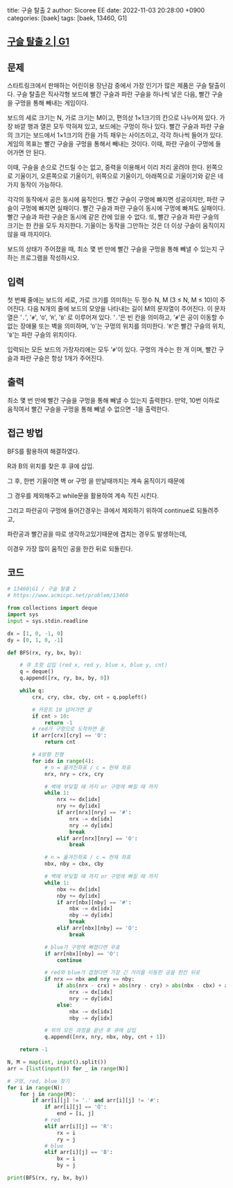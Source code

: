 title: 구슬 탈출 2
author: Sicoree EE
date: 2022-11-03 20:28:00 +0900
categories: [baek]
tags: [baek, 13460, G1] 

## [구슬 탈출 2 | G1](https://www.acmicpc.net/problem/13460)

## 문제

스타트링크에서 판매하는 어린이용 장난감 중에서 가장 인기가 많은 제품은 구슬 탈출이다. 구슬 탈출은 직사각형 보드에 빨간 구슬과 파란 구슬을 하나씩 넣은 다음, 빨간 구슬을 구멍을 통해 빼내는 게임이다.

보드의 세로 크기는 N, 가로 크기는 M이고, 편의상 1×1크기의 칸으로 나누어져 있다. 가장 바깥 행과 열은 모두 막혀져 있고, 보드에는 구멍이 하나 있다. 빨간 구슬과 파란 구슬의 크기는 보드에서 1×1크기의 칸을 가득 채우는 사이즈이고, 각각 하나씩 들어가 있다. 게임의 목표는 빨간 구슬을 구멍을 통해서 빼내는 것이다. 이때, 파란 구슬이 구멍에 들어가면 안 된다.

이때, 구슬을 손으로 건드릴 수는 없고, 중력을 이용해서 이리 저리 굴려야 한다. 왼쪽으로 기울이기, 오른쪽으로 기울이기, 위쪽으로 기울이기, 아래쪽으로 기울이기와 같은 네 가지 동작이 가능하다.

각각의 동작에서 공은 동시에 움직인다. 빨간 구슬이 구멍에 빠지면 성공이지만, 파란 구슬이 구멍에 빠지면 실패이다. 빨간 구슬과 파란 구슬이 동시에 구멍에 빠져도 실패이다. 빨간 구슬과 파란 구슬은 동시에 같은 칸에 있을 수 없다. 또, 빨간 구슬과 파란 구슬의 크기는 한 칸을 모두 차지한다. 기울이는 동작을 그만하는 것은 더 이상 구슬이 움직이지 않을 때 까지이다.

보드의 상태가 주어졌을 때, 최소 몇 번 만에 빨간 구슬을 구멍을 통해 빼낼 수 있는지 구하는 프로그램을 작성하시오.

## 입력

첫 번째 줄에는 보드의 세로, 가로 크기를 의미하는 두 정수 N, M (3 ≤ N, M ≤ 10)이 주어진다. 다음 N개의 줄에 보드의 모양을 나타내는 길이 M의 문자열이 주어진다. 이 문자열은 '`.`', '`#`', '`O`', '`R`', '`B`' 로 이루어져 있다. '`.`'은 빈 칸을 의미하고, '`#`'은 공이 이동할 수 없는 장애물 또는 벽을 의미하며, '`O`'는 구멍의 위치를 의미한다. '`R`'은 빨간 구슬의 위치, '`B`'는 파란 구슬의 위치이다.

입력되는 모든 보드의 가장자리에는 모두 '`#`'이 있다. 구멍의 개수는 한 개 이며, 빨간 구슬과 파란 구슬은 항상 1개가 주어진다.

## 출력

최소 몇 번 만에 빨간 구슬을 구멍을 통해 빼낼 수 있는지 출력한다. 만약, 10번 이하로 움직여서 빨간 구슬을 구멍을 통해 빼낼 수 없으면 -1을 출력한다.

## 접근 방법

BFS를 활용하여 해결하였다.

R과 B의 위치를 찾은 후 큐에 삽입.

그 후, 한번 기울이면 벽 or 구멍 을 만날때까지는 계속 움직이기 때문에

그 경우를 제외해주고 while문을 활용하여 계속 직진 시킨다.

그리고 파란공이 구멍에 들어간경우는 큐에서 제외하기 위하여 continue로 되돌려주고,

파란공과 빨간공을 따로 생각하고있기때문에 겹치는 경우도 발생하는데,

이경우 가장 많이 움직인 공을 한칸 뒤로 되돌린다.

## 코드

```python
# 13460|G1 / 구슬 탈출 2
# https://www.acmicpc.net/problem/13460

from collections import deque
import sys
input = sys.stdin.readline

dx = [1, 0, -1, 0]
dy = [0, 1, 0, -1]

def BFS(rx, ry, bx, by):

    # 큐 초항 삽입 (red x, red y, blue x, blue y, cnt)
    q = deque()
    q.append([rx, ry, bx, by, 0])

    while q:
        crx, cry, cbx, cby, cnt = q.popleft()

        # 카운트 10 넘어가면 끝
        if cnt > 10:
            return -1
        # red가 구멍으로 도착하면 끝
        if arr[crx][cry] == 'O':
            return cnt

        # 4방향 진행
        for idx in range(4):
            # n = 옮겨진좌표 / c = 현재 좌표
            nrx, nry = crx, cry

            # 벽에 부딫힐 때 까지 or 구멍에 빠질 때 까지
            while 1:
                nrx += dx[idx]
                nry += dy[idx]
                if arr[nrx][nry] == '#':
                    nrx -= dx[idx]
                    nry -= dy[idx]
                    break
                elif arr[nrx][nry] == 'O':
                    break

            # n = 옮겨진좌표 / c = 현재 좌표
            nbx, nby = cbx, cby

            # 벽에 부딫힐 때 까지 or 구멍에 빠질 때 까지
            while 1:
                nbx += dx[idx]
                nby += dy[idx]
                if arr[nbx][nby] == '#':
                    nbx -= dx[idx]
                    nby -= dy[idx]
                    break
                elif arr[nbx][nby] == 'O':
                    break     

            # blue가 구멍에 빠졌다면 무효
            if arr[nbx][nby] == 'O':
                continue

            # red와 blue가 겹쳤다면 가장 긴 거리를 이동한 공을 한칸 뒤로
            if nrx == nbx and nry == nby:
                if abs(nrx - crx) + abs(nry - cry) > abs(nbx - cbx) + abs(nby - cby):
                    nrx -= dx[idx]
                    nry -= dy[idx]
                else:
                    nbx -= dx[idx]
                    nby -= dy[idx]

            # 위의 모든 과정을 끝낸 후 큐에 삽입
            q.append([nrx, nry, nbx, nby, cnt + 1])

    return -1

N, M = map(int, input().split())
arr = [list(input()) for _ in range(N)]

# 구멍, red, blue 찾기
for i in range(N):
    for j in range(M):
        if arr[i][j] != '.' and arr[i][j] != '#':
            if arr[i][j] == 'O':
                end = [i, j]
            # red
            elif arr[i][j] == 'R':
                rx = i
                ry = j
            # blue
            elif arr[i][j] == 'B':
                bx = i
                by = j

print(BFS(rx, ry, bx, by))
```
